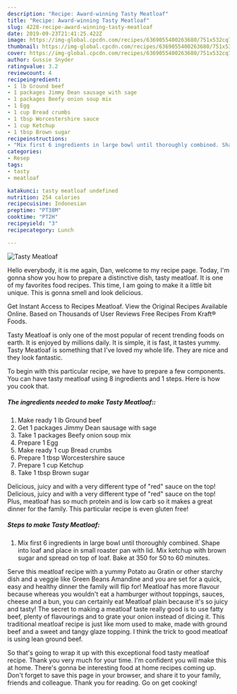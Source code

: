 ```yaml
---
description: "Recipe: Award-winning Tasty Meatloaf"
title: "Recipe: Award-winning Tasty Meatloaf"
slug: 4228-recipe-award-winning-tasty-meatloaf
date: 2019-09-23T21:41:25.422Z
image: https://img-global.cpcdn.com/recipes/6369055400263680/751x532cq70/tasty-meatloaf-recipe-main-photo.jpg
thumbnail: https://img-global.cpcdn.com/recipes/6369055400263680/751x532cq70/tasty-meatloaf-recipe-main-photo.jpg
cover: https://img-global.cpcdn.com/recipes/6369055400263680/751x532cq70/tasty-meatloaf-recipe-main-photo.jpg
author: Gussie Snyder
ratingvalue: 3.2
reviewcount: 4
recipeingredient:
- 1 lb Ground beef
- 1 packages Jimmy Dean sausage with sage
- 1 packages Beefy onion soup mix
- 1 Egg
- 1 cup Bread crumbs
- 1 tbsp Worcestershire sauce
- 1 cup Ketchup
- 1 tbsp Brown sugar
recipeinstructions:
- "Mix first 6 ingredients in large bowl until thoroughly combined. Shape into loaf and place in small roaster pan with lid.  Mix ketchup with brown sugar and spread on top of loaf. Bake at 350 for 50 to 60 minutes."
categories:
- Resep
tags:
- tasty
- meatloaf

katakunci: tasty meatloaf undefined
nutrition: 254 calories
recipecuisine: Indonesian
preptime: "PT38M"
cooktime: "PT2H"
recipeyield: "3"
recipecategory: Lunch

---
```



![Tasty Meatloaf](https://img-global.cpcdn.com/recipes/6369055400263680/751x532cq70/tasty-meatloaf-recipe-main-photo.jpg)

Hello everybody, it is me again, Dan, welcome to my recipe page. Today, I'm gonna show you how to prepare a distinctive dish, tasty meatloaf. It is one of my favorites food recipes. This time, I am going to make it a little bit unique. This is gonna smell and look delicious.

Get Instant Access to Recipes Meatloaf. View the Original Recipes Available Online. Based on Thousands of User Reviews Free Recipes From Kraft® Foods.

Tasty Meatloaf is only one of the most popular of recent trending foods on earth. It is enjoyed by millions daily. It is simple, it is fast, it tastes yummy. Tasty Meatloaf is something that I've loved my whole life. They are nice and they look fantastic.


To begin with this particular recipe, we have to prepare a few components. You can have tasty meatloaf using 8 ingredients and 1 steps. Here is how you cook that.

##### The ingredients needed to make Tasty Meatloaf::

1. Make ready 1 lb Ground beef
1. Get 1 packages Jimmy Dean sausage with sage
1. Take 1 packages Beefy onion soup mix
1. Prepare 1 Egg
1. Make ready 1 cup Bread crumbs
1. Prepare 1 tbsp Worcestershire sauce
1. Prepare 1 cup Ketchup
1. Take 1 tbsp Brown sugar


Delicious, juicy and with a very different type of &#34;red&#34; sauce on the top! Delicious, juicy and with a very different type of &#34;red&#34; sauce on the top! Plus, meatloaf has so much protein and is low carb so it makes a great dinner for the family. This particular recipe is even gluten free! 

##### Steps to make Tasty Meatloaf:

1. Mix first 6 ingredients in large bowl until thoroughly combined. Shape into loaf and place in small roaster pan with lid.  Mix ketchup with brown sugar and spread on top of loaf. Bake at 350 for 50 to 60 minutes.


Serve this meatloaf recipe with a yummy Potato au Gratin or other starchy dish and a veggie like Green Beans Amandine and you are set for a quick, easy and healthy dinner the family will flip for! Meatloaf has more flavour because whereas you wouldn&#39;t eat a hamburger without toppings, sauces, cheese and a bun, you can certainly eat Meatloaf plain because it&#39;s so juicy and tasty! The secret to making a meatloaf taste really good is to use fatty beef, plenty of flavourings and to grate your onion instead of dicing it. This traditional meatloaf recipe is just like mom used to make, made with ground beef and a sweet and tangy glaze topping. I think the trick to good meatloaf is using lean ground beef. 

So that's going to wrap it up with this exceptional food tasty meatloaf recipe. Thank you very much for your time. I'm confident you will make this at home. There's gonna be interesting food at home recipes coming up. Don't forget to save this page in your browser, and share it to your family, friends and colleague. Thank you for reading. Go on get cooking!
